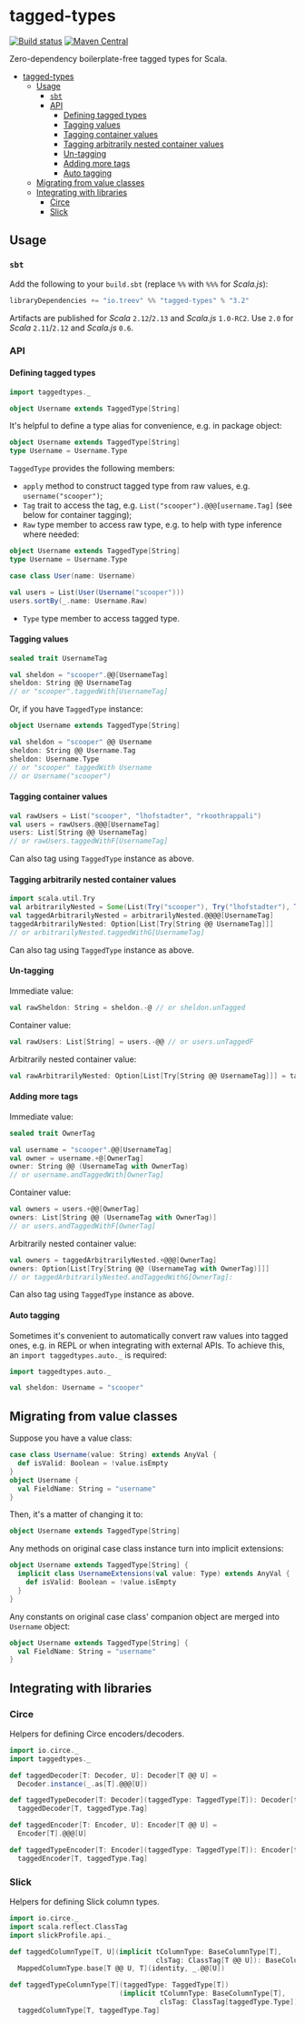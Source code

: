 # tagged-types

[![Build status](https://img.shields.io/travis/Tvaroh/tagged-types/master.svg)](https://travis-ci.org/Tvaroh/tagged-types)
[![Maven Central](https://img.shields.io/maven-central/v/io.treev/tagged-types_2.13.svg)](https://maven-badges.herokuapp.com/maven-central/io.treev/tagged-types_2.13)

Zero-dependency boilerplate-free tagged types for Scala.

- [tagged-types](#tagged-types)
   - [Usage](#usage)
     - [`sbt`](#sbt)
     - [API](#api)
       - [Defining tagged types](#defining-tagged-types)
       - [Tagging values](#tagging-values)
       - [Tagging container values](#tagging-container-values)
       - [Tagging arbitrarily nested container values](#tagging-arbitrarily-nested-container-values)
       - [Un-tagging](#un-tagging)
       - [Adding more tags](#adding-more-tags)
       - [Auto tagging](#auto-tagging)
   - [Migrating from value classes](#migrating-from-value-classes)
   - [Integrating with libraries](#integrating-with-libraries)
     - [Circe](#circe)
     - [Slick](#slick)

## Usage

### `sbt`

Add the following to your `build.sbt` (replace `%%` with `%%%` for *Scala.js*):

```scala
libraryDependencies += "io.treev" %% "tagged-types" % "3.2"
```

Artifacts are published for *Scala* `2.12`/`2.13` and *Scala.js* `1.0-RC2`. Use `2.0` for *Scala* `2.11`/`2.12` and *Scala.js* `0.6`.

### API

#### Defining tagged types

```scala
import taggedtypes._

object Username extends TaggedType[String]
```

It's helpful to define a type alias for convenience, e.g. in package object:

```scala
object Username extends TaggedType[String]
type Username = Username.Type
```

`TaggedType` provides the following members:

* `apply` method to construct tagged type from raw values, e.g. `username("scooper")`;
* `Tag` trait to access the tag, e.g. `List("scooper").@@@[username.Tag]` (see below for container tagging);
* `Raw` type member to access raw type, e.g. to help with type inference where needed:

```scala
object Username extends TaggedType[String]
type Username = Username.Type

case class User(name: Username)

val users = List(User(Username("scooper")))
users.sortBy(_.name: Username.Raw)
```

* `Type` type member to access tagged type.

#### Tagging values

```scala
sealed trait UsernameTag

val sheldon = "scooper".@@[UsernameTag]
sheldon: String @@ UsernameTag
// or "scooper".taggedWith[UsernameTag]
```

Or, if you have `TaggedType` instance:

```scala
object Username extends TaggedType[String]

val sheldon = "scooper" @@ Username
sheldon: String @@ Username.Tag
sheldon: Username.Type
// or "scooper" taggedWith Username
// or Username("scooper")
```

#### Tagging container values

```scala
val rawUsers = List("scooper", "lhofstadter", "rkoothrappali")
val users = rawUsers.@@@[UsernameTag]
users: List[String @@ UsernameTag]
// or rawUsers.taggedWithF[UsernameTag]
```

Can also tag using `TaggedType` instance as above.

#### Tagging arbitrarily nested container values

```scala
import scala.util.Try
val arbitrarilyNested = Some(List(Try("scooper"), Try("lhofstadter"), Try("rkoothrappali")))
val taggedArbitrarilyNested = arbitrarilyNested.@@@@[UsernameTag]
taggedArbitrarilyNested: Option[List[Try[String @@ UsernameTag]]]
// or arbitrarilyNested.taggedWithG[UsernameTag]
```

Can also tag using `TaggedType` instance as above.

#### Un-tagging

Immediate value:

```scala
val rawSheldon: String = sheldon.-@ // or sheldon.unTagged
````

Container value:

```scala
val rawUsers: List[String] = users.-@@ // or users.unTaggedF
````

Arbitrarily nested container value:

```scala
val rawArbitrarilyNested: Option[List[Try[String @@ UsernameTag]]] = taggedArbitrarilyNested.-@@@@ // or taggedArbitrarilyNested.unTaggedG
````

#### Adding more tags

Immediate value:

```scala
sealed trait OwnerTag

val username = "scooper".@@[UsernameTag]
val owner = username.+@[OwnerTag]
owner: String @@ (UsernameTag with OwnerTag)
// or username.andTaggedWith[OwnerTag]
```

Container value:

```scala
val owners = users.+@@[OwnerTag]
owners: List[String @@ (UsernameTag with OwnerTag)]
// or users.andTaggedWithF[OwnerTag]
```

Arbitrarily nested container value:

```scala
val owners = taggedArbitrarilyNested.+@@@[OwnerTag]
owners: Option[List[Try[String @@ (UsernameTag with OwnerTag)]]]
// or taggedArbitrarilyNested.andTaggedWithG[OwnerTag]:
```

Can also tag using `TaggedType` instance as above.

#### Auto tagging

Sometimes it's convenient to automatically convert raw values into tagged ones, e.g. in REPL or when integrating with external APIs. To achieve this, an `import taggedtypes.auto._` is required:

```scala
import taggedtypes.auto._

val sheldon: Username = "scooper"
```

## Migrating from value classes

Suppose you have a value class:

```scala
case class Username(value: String) extends AnyVal {
  def isValid: Boolean = !value.isEmpty
}
object Username {
  val FieldName: String = "username"
}
```

Then, it's a matter of changing it to:

```scala
object Username extends TaggedType[String]
```

Any methods on original case class instance turn into implicit extensions:

```scala
object Username extends TaggedType[String] {
  implicit class UsernameExtensions(val value: Type) extends AnyVal {
    def isValid: Boolean = !value.isEmpty
  }
}
```

Any constants on original case class' companion object are merged into `Username` object:

```scala
object Username extends TaggedType[String] {
  val FieldName: String = "username"
}
```

## Integrating with libraries

### Circe

Helpers for defining Circe encoders/decoders.

```scala
import io.circe._
import taggedtypes._

def taggedDecoder[T: Decoder, U]: Decoder[T @@ U] =
  Decoder.instance(_.as[T].@@@[U])

def taggedTypeDecoder[T: Decoder](taggedType: TaggedType[T]): Decoder[taggedType.Type] =
  taggedDecoder[T, taggedType.Tag]

def taggedEncoder[T: Encoder, U]: Encoder[T @@ U] =
  Encoder[T].@@@[U]

def taggedTypeEncoder[T: Encoder](taggedType: TaggedType[T]): Encoder[taggedType.Type] =
  taggedEncoder[T, taggedType.Tag]
```

### Slick

Helpers for defining Slick column types.

```scala
import io.circe._
import scala.reflect.ClassTag
import slickProfile.api._

def taggedColumnType[T, U](implicit tColumnType: BaseColumnType[T],
                                    clsTag: ClassTag[T @@ U]): BaseColumnType[T @@ U] =
  MappedColumnType.base[T @@ U, T](identity, _.@@[U])

def taggedTypeColumnType[T](taggedType: TaggedType[T])
                           (implicit tColumnType: BaseColumnType[T],
                                     clsTag: ClassTag[taggedType.Type]): BaseColumnType[taggedType.Type] =
  taggedColumnType[T, taggedType.Tag]
```
